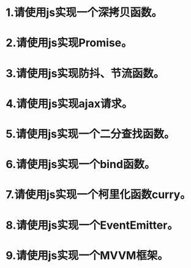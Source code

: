 # 1.请使用js实现一个深拷贝函数。
# 2.请使用js实现Promise。
# 3.请使用js实现防抖、节流函数。
# 4.请使用js实现ajax请求。
# 5.请使用js实现一个二分查找函数。
# 6.请使用js实现一个bind函数。
# 7.请使用js实现一个柯里化函数curry。
# 8.请使用js实现一个EventEmitter。
# 9.请使用js实现一个MVVM框架。
